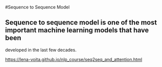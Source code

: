 #Sequence to Sequence Model 

## Sequence to sequence model is one of the most important machine learning models that have been
developed in the last few decades. 






https://lena-voita.github.io/nlp_course/seq2seq_and_attention.html
